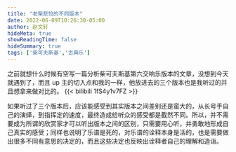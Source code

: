```yaml
---
title: "老柴悲怆的不同版本"
date: 2022-06-09T10:26:30-05:00
author: 赵文轩
hideMeta: true
showReadingTime: false
hideSummary: true
tags: ['柴可夫斯基','古典乐']
---
```


之前就想什么时候有空写一篇分析柴可夫斯基第六交响乐版本的文章，没想到今天就遇到了，而且 up 主的切入点和我的一样，他放进去的三个版本也是我听过的并且想拿来做对比的。
{{< bilibili 1fS4y1v7FZ >}}

如果听过了三个版本后，应该能感受到其实版本之间差别还是蛮大的，从长号手自己的演绎，到指挥定的速度，最终造成给听众的感受都是截然不同。所以，并不需要成为所谓的欣赏家才可以听出版本之间的区别，只需要用心听，并勇敢地形成自己真实的感受；同样也说明了乐谱是死的，对乐谱的诠释本身是活的，也是需要做出很多不同有意思的决定的，而且这些决定也反映出诠释者自己的理解和造诣。